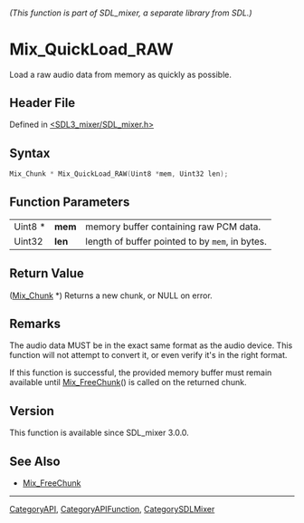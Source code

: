 ###### (This function is part of SDL_mixer, a separate library from SDL.)
# Mix_QuickLoad_RAW

Load a raw audio data from memory as quickly as possible.

## Header File

Defined in [<SDL3_mixer/SDL_mixer.h>](https://github.com/libsdl-org/SDL_mixer/blob/main/include/SDL3_mixer/SDL_mixer.h)

## Syntax

```c
Mix_Chunk * Mix_QuickLoad_RAW(Uint8 *mem, Uint32 len);
```

## Function Parameters

|         |         |                                                 |
| ------- | ------- | ----------------------------------------------- |
| Uint8 * | **mem** | memory buffer containing raw PCM data.          |
| Uint32  | **len** | length of buffer pointed to by `mem`, in bytes. |

## Return Value

([Mix_Chunk](Mix_Chunk) *) Returns a new chunk, or NULL on error.

## Remarks

The audio data MUST be in the exact same format as the audio device. This
function will not attempt to convert it, or even verify it's in the right
format.

If this function is successful, the provided memory buffer must remain
available until [Mix_FreeChunk](Mix_FreeChunk)() is called on the returned
chunk.

## Version

This function is available since SDL_mixer 3.0.0.

## See Also

- [Mix_FreeChunk](Mix_FreeChunk)

----
[CategoryAPI](CategoryAPI), [CategoryAPIFunction](CategoryAPIFunction), [CategorySDLMixer](CategorySDLMixer)

